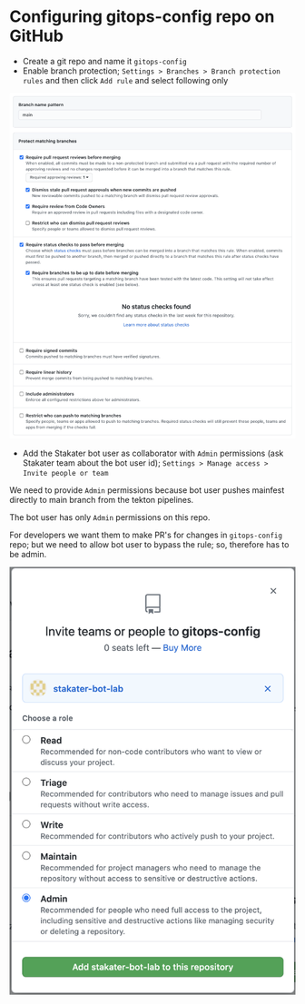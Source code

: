 # Configuring gitops-config repo on GitHub

- Create a git repo and name it `gitops-config`
- Enable branch protection; `Settings > Branches > Branch protection rules` and then click `Add rule` and select following only

![main-branch-protection-rule](./images/main-branch-protection-rule.png)

- Add the Stakater bot user as collaborator with `Admin` permissions (ask Stakater team about the bot user id); `Settings > Manage access > Invite people or team`

We need to provide `Admin` permissions because bot user pushes mainfest directly to main branch from the tekton pipelines.

The bot user has only `Admin` permissions on this repo.

For developers we want them to make PR's for changes in `gitops-config` repo; but we need to allow bot user to bypass the rule; so, therefore has to be admin.

![grant-admin-access](./images/grant-admin-access.png)
